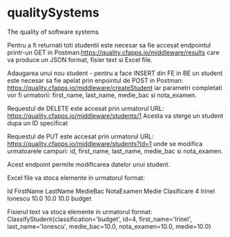 # qualitySystems
The quality of software systems

Pentru a fi returnati toti studentii este necesar sa fie accesat endpointul printr-un GET in Postman:https://quality.cfapps.io/middleware/results care va produce un JSON format, fisier text si Excel file.

Adaugarea unui nou student - pentru a face INSERT din FE in BE un student este necesar sa fie apelat prin enpointul de POST in Postman: https://quality.cfapps.io/middleware/createStudent iar parametri completati vor fi urmatorii: first_name, last_name, medie_bac si nota_examen. 

Requestul de DELETE este accesat prin urmatorul URL: https://quality.cfapps.io/middleware/students/1 Acesta va sterge un student dupa un ID specificat

Requestul de PUT este accesat prin urmatorul URL:  https://quality.cfapps.io/middleware/students?id=1 unde se modifica urmatoarele campuri: id, first_name, last_name, medie_bac si nota_examen. 

Acest endpoint permite modificarea datelor unui student. 

Excel file va stoca elemente in urmatorul format:

Id	FirstName	LastName	MedieBac	NotaExamen	Medie	Clasificare
4	  Irinel	  Ionescu	  10.0	    10.0	      10.0	  budget
 
Fisierul text va stoca elemente in urmatorul format:
ClassifyStudent{classification='budget', id=4, first_name='Irinel', last_name='Ionescu', medie_bac=10.0, nota_examen=10.0, medie=10.0} 

